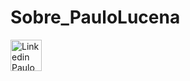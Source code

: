 # Sobre_PauloLucena

<p align="left">
  <a href="https://www.linkedin.com/in/srpaulolucena/"><img src="https://cdn-icons-png.flaticon.com/512/174/174857.png" width="50" title="Linkedin Paulo Lucena">
</p>
